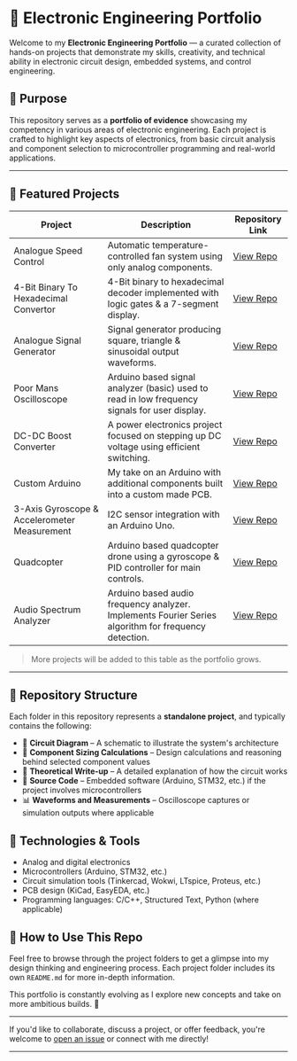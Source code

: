 # 🧠 Electronic Engineering Portfolio

Welcome to my **Electronic Engineering Portfolio** — a curated collection of hands-on projects that demonstrate my skills, creativity, and technical ability in electronic circuit design, embedded systems, and control engineering.

## 🎯 Purpose

This repository serves as a **portfolio of evidence** showcasing my competency in various areas of electronic engineering. Each project is crafted to highlight key aspects of electronics, from basic circuit analysis and component selection to microcontroller programming and real-world applications.

---

## 🌟 Featured Projects

| Project | Description	| Repository Link |
|--------|-------------|------|
| Analogue Speed Control |  Automatic temperature-controlled fan system using only analog components. | [View Repo](https://github.com/Yasteer/Temperature-Controlled-Fan) |
| 4-Bit Binary To Hexadecimal Convertor | 4-Bit binary to hexadecimal decoder implemented with logic gates & a 7-segment display. | [View Repo](https://github.com/Yasteer/7-Segment-Hexadecimal-Decoder) |
| Analogue Signal Generator | Signal generator producing square, triangle & sinusoidal output waveforms. | [View Repo](https://github.com/Yasteer/Analog-Signal-Generator) |
| Poor Mans Oscilloscope | Arduino based signal analyzer (basic) used to read in low frequency signals for user display. | [View Repo](https://github.com/Yasteer/Budget-Oscilloscope-) |
| DC-DC Boost Converter	| A power electronics project focused on stepping up DC voltage using efficient switching. |	[View Repo](https://github.com/Yasteer/DC-DC-Boost-Convertor) |
| Custom Arduino | My take on an Arduino with additional components built into a custom made PCB. | [View Repo](https://github.com/Yasteer/My-Custom-Arduino) |
| 3-Axis Gyroscope & Accelerometer Measurement | I2C sensor integration with an Arduino Uno. | [View Repo](https://github.com/Yasteer/3-Axis-Gyroscope-Accelerometer-Measurement) |
| Quadcopter | Arduino based quadcopter drone using a gyroscope & PID controller for main controls. |  [View Repo](https://github.com/Yasteer/Quadcopter) |
| Audio Spectrum Analyzer | Arduino based audio frequency analyzer. Implements Fourier Series algorithm for frequency detection. | [View Repo](https://github.com/Yasteer/Audio-Spectrum-LED-Analyser) |


> More projects will be added to this table as the portfolio grows.

---

## 📂 Repository Structure

Each folder in this repository represents a **standalone project**, and typically contains the following:

- 📐 **Circuit Diagram** – A schematic to illustrate the system's architecture  
- 📏 **Component Sizing Calculations** – Design calculations and reasoning behind selected component values  
- 🧠 **Theoretical Write-up** – A detailed explanation of how the circuit works  
- 💾 **Source Code** – Embedded software (Arduino, STM32, etc.) if the project involves microcontrollers  
- 📊 **Waveforms and Measurements** – Oscilloscope captures or simulation outputs where applicable

## 🧰 Technologies & Tools

- Analog and digital electronics
- Microcontrollers (Arduino, STM32, etc.)
- Circuit simulation tools (Tinkercad, Wokwi, LTspice, Proteus, etc.)
- PCB design (KiCad, EasyEDA, etc.)
- Programming languages: C/C++, Structured Text, Python (where applicable)

## 📌 How to Use This Repo

Feel free to browse through the project folders to get a glimpse into my design thinking and engineering process. Each project folder includes its own `README.md` for more in-depth information.

This portfolio is constantly evolving as I explore new concepts and take on more ambitious builds. 🚀

---

If you'd like to collaborate, discuss a project, or offer feedback, you're welcome to [open an issue](https://github.com/Yasteer/Electronic-Engineering-Portfolio/issues) or connect with me directly!

---
